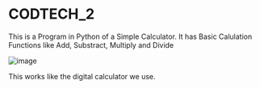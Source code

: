 # CODTECH_2

This is a Program in Python of a Simple Calculator.
It has Basic Calulation Functions like Add, Substract, Multiply and Divide

![image](https://github.com/user-attachments/assets/2ce4733f-6fc7-4045-a705-936a556b0291)

This works like the digital calculator we use.
